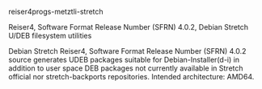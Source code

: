 reiser4progs-metztli-stretch

Reiser4, Software Format Release Number (SFRN) 4.0.2, Debian Stretch U/DEB filesystem utilities

Debian Stretch Reiser4, Software Format Release Number (SFRN) 4.0.2 source
generates UDEB packages suitable for Debian-Installer(d-i) in addition to
user space DEB packages not currently available in Stretch official nor
stretch-backports repositories. Intended architecture: AMD64.
